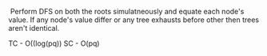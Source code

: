 ​ Perform DFS on both the roots simulatneously and equate each node's value. If any node's value differ or any tree exhausts before other then trees aren't identical.

TC - O((log(pq))
SC - O(pq)
